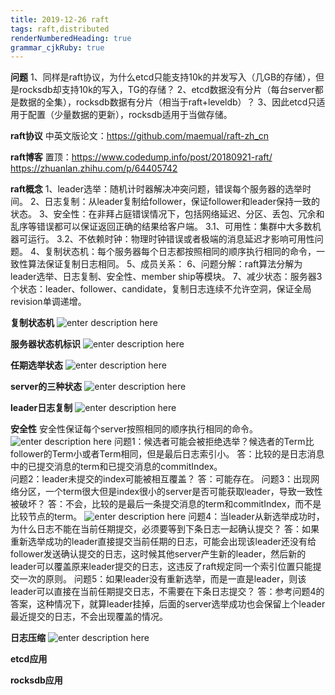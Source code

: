 ```yaml
---
title: 2019-12-26 raft
tags: raft,distributed
renderNumberedHeading: true
grammar_cjkRuby: true
---
```


**问题**
1、同样是raft协议，为什么etcd只能支持10k的并发写入（几GB的存储），但是rocksdb却支持10k的写入，TG的存储？
2、etcd数据没有分片（每台server都是数据的全集），rocksdb数据有分片（相当于raft+leveldb）？
3、因此etcd只适用于配置（少量数据的更新），rocksdb适用于当做存储。

**raft协议**
中英文版论文：https://github.com/maemual/raft-zh_cn

**raft博客**
置顶：https://www.codedump.info/post/20180921-raft/
https://zhuanlan.zhihu.com/p/64405742

**raft概念**
1、leader选举：随机计时器解决冲突问题，错误每个服务器的选举时间。
2、日志复制：从leader复制给follower，保证follower和leader保持一致的状态。
3、安全性：在非拜占庭错误情况下，包括网络延迟、分区、丢包、冗余和乱序等错误都可以保证返回正确的结果给客户端。
3.1、可用性：集群中大多数机器可运行。
3.2、不依赖时钟：物理时钟错误或者极端的消息延迟才影响可用性问题。
4、复制状态机：每个服务器每个日志都按照相同的顺序执行相同的命令，一致性算法保证复制日志相同。
5、成员关系：
6、问题分解：raft算法分解为leader选举、日志复制、安全性、member ship等模块。
7、减少状态：服务器3个状态：leader、follower、candidate，复制日志连续不允许空洞，保证全局revision单调递增。

**复制状态机**
![enter description here](./images/1578449060551.png)

**服务器状态机标识**
![enter description here](./images/1578465872607.png)

**任期选举状态**
![enter description here](./images/1578468186724.png)

**server的三种状态**
![enter description here](./images/1578467097940.png)

**leader日志复制**
![enter description here](./images/1578485488233.png)

**安全性**
安全性保证每个server按照相同的顺序执行相同的命令。
![enter description here](./images/1578487367250.png)
问题1：候选者可能会被拒绝选举？候选者的Term比follower的Term小或者Term相同，但是最后日志索引小。
答：比较的是日志消息中的已提交消息的term和已提交消息的commitIndex。          
问题2：leader未提交的index可能被相互覆盖？
答：可能存在。
问题3：出现网络分区，一个term很大但是index很小的server是否可能获取leader，导致一致性被破坏？
答：不会，比较的是最后一条提交消息的term和commitIndex，而不是比较节点的term。
![enter description here](./images/1578808159571.png)
问题4：当leader从新选举成功时，为什么日志不能在当前任期提交，必须要等到下条日志一起确认提交？
答：如果重新选举成功的leader直接提交当前任期的日志，可能会出现该leader还没有给follower发送确认提交的日志，这时候其他server产生新的leader，然后新的leader可以覆盖原来leader提交的日志，这违反了raft规定同一个索引位置只能提交一次的原则。
问题5：如果leader没有重新选举，而是一直是leader，则该leader可以直接在当前任期提交日志，不需要在下条日志提交？
答：参考问题4的答案，这种情况下，就算leader挂掉，后面的server选举成功也会保留上个leader最近提交的日志，不会出现覆盖的情况。


**日志压缩**
![enter description here](./images/1578490911591.png)

**etcd应用**


**rocksdb应用**

